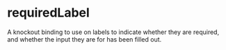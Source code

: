 # requiredLabel
A knockout binding to use on labels to indicate whether they are required, and whether the input they are for has been filled out.
